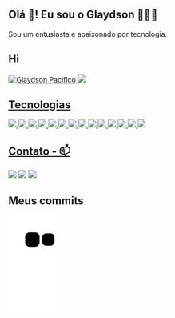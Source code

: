 ## Olá 👋! Eu sou o Glaydson 🧑🏽‍💻

<span>Sou um entusiasta e apaixonado por tecnologia.</span>

 ## Hi
 
 <div> 
  <a href="#"><img width="350" src="https://github-readme-stats.vercel.app/api/top-langs/?username=GlaydsonPacifico&layout=compact&theme=dark&show_icons=true&hide_border=true&title_color=7159c1&" alt="Glaydson Pacifico" />
  <a href="#"><img src="https://github-readme-stats.vercel.app/api?username=GlaydsonPacifico&show_icons=true&count_private=true&theme=dark" width="350"</a>
</div>

## Tecnologias
    
<div> 
<img width="30" src="https://skills.thijs.gg/icons?i=js" />
<img width="30" src="https://skills.thijs.gg/icons?i=nodejs" />
<img width="30" src="https://skills.thijs.gg/icons?i=java" />
<img width="30" src="https://skills.thijs.gg/icons?i=spring" />
<img width="30" src="https://skills.thijs.gg/icons?i=react" />
<img width="30" src="https://skills.thijs.gg/icons?i=html" />
<img width="30" src="https://skills.thijs.gg/icons?i=css" />
<img width="30" src="https://skills.thijs.gg/icons?i=git" />
<img width="30" src="https://skills.thijs.gg/icons?i=docker" />
<img width="30" src="https://skills.thijs.gg/icons?i=prisma" />
<img width="30" src="https://skills.thijs.gg/icons?i=mongodb" />
<img width="30" src="https://skills.thijs.gg/icons?i=mysql" />
<img width="30" src="https://skills.thijs.gg/icons?i=postgres" />
<img width="30" src="https://skills.thijs.gg/icons?i=linux" /> 
</div>


## Contato - 📫
    
<div> 
<a href="mailto:glaydson.pacifico@gmail.com">
<img src="https://img.shields.io/badge/Gmail-D14836?style=for-the-badge&logo=gmail&logoColor=white" /></a>

<a href="https://www.instagram.com/glaydson_/" alt="Instagram">
<img src="https://img.shields.io/badge/-Instagram-DF0174?style=for-the-badge&logo=instagram&logoColor=white"/></a>

<a href="https://www.linkedin.com/in/glaydson-pacifico-53199519a/" alt="Linkedin">
<img src="https://img.shields.io/badge/-Linkedin-0e76a8?style=for-the-badge&logo=Linkedin&logoColor=white" /></a>  
</div>
    
 ## Meus commits 

   ![Snake animation](https://github.com/GlaydsonPacifico/glaydsonpacifico/blob/output/github-contribution-grid-snake.svg)
